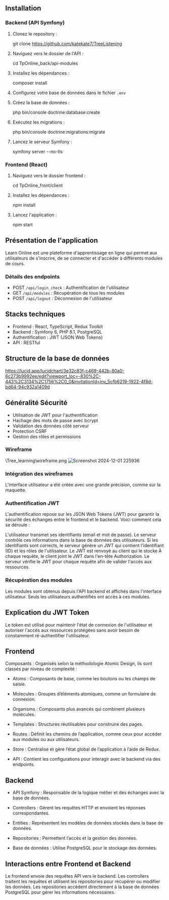 ## Installation
 
### Backend (API Symfony)
 
1. Clonez le repository :
   
   git clone https://github.com/katekate7/TreeListening
   
2. Naviguez vers le dossier de l'API :
   
   cd TpOnline_back/api-modules
   
3. Installez les dépendances :
   
   composer install
   
4. Configurez votre base de données dans le fichier `.env`
5. Créez la base de données :
   
   php bin/console doctrine:database:create
   
6. Exécutez les migrations :
   
   php bin/console doctrine:migrations:migrate
   
7. Lancez le serveur Symfony :
   
   symfony server --no-tls
 
 
### Frontend (React)
 
1. Naviguez vers le dossier frontend :
   
   cd TpOnline_front/client
   
2. Installez les dépendances :
   
   npm install
   
3. Lancez l'application :
   
   npm start
   
 
## Présentation de l'application
 
Learn Online est une plateforme d'apprentissage en ligne qui permet aux utilisateurs de s'inscrire, de se connecter et d'accéder à différents modules de cours.
 
### Détails des endpoints
 
- POST `/api/login_check` : Authentification de l'utilisateur
- GET `/api/modules` : Récupération de tous les modules
- POST `/api/logout` : Déconnexion de l'utilisateur
 
## Stacks techniques
 
- Frontend : React, TypeScript, Redux Toolkit
- Backend : Symfony 6, PHP 8.1, PostgreSQL
- Authentification : JWT (JSON Web Tokens)
- API : RESTful
 
## Structure de la base de données
 https://lucid.app/lucidchart/3e32c83f-c469-442b-80a0-6c273b9992ee/edit?viewport_loc=-830%2C-443%2C3134%2C1756%2C0_0&invitationId=inv_5cfb6219-1922-4f8d-bd64-94c932a1409d

## Généralité Sécurité
 
- Utilisation de JWT pour l'authentification
- Hachage des mots de passe avec bcrypt
- Validation des données côté serveur
- Protection CSRF
- Gestion des rôles et permissions
 
### Wireframe
\Tree_learning\wireframe.png
 ![Screenshot 2024-12-01 225936](https://github.com/user-attachments/assets/97820f33-3a32-47ea-94c4-7c906bae237d)

### Intégration des wireframes

L'interface utilisateur a été créée avec une grande précision, comme sur la maquette.
 
### Authentification JWT
 

L'authentification repose sur les JSON Web Tokens (JWT) pour garantir la sécurité des échanges entre le frontend et le backend. Voici comment cela se déroule :

L'utilisateur transmet ses identifiants (email et mot de passe).
Le serveur contrôle ces informations dans la base de données des utilisateurs.
Si les identifiants sont corrects, le serveur génère un JWT qui contient l'identifiant (ID) et les rôles de l'utilisateur.
Le JWT est renvoyé au client qui le stocke
À chaque requête, le client joint le JWT dans l'en-tête Authorization.
Le serveur vérifie le JWT pour chaque requête afin de valider l'accès aux ressources.
 
### Récupération des modules
 
Les modules sont obtenus depuis l'API backend et affichés dans l'interface utilisateur. Seuls les utilisateurs authentifiés ont accès à ces modules.

 
## Explication du JWT Token
 
Le token est utilisé pour maintenir l'état de connexion de l'utilisateur et autoriser l'accès aux ressources protégées sans avoir besoin de constamment ré-authentifier l'utilisateur.

## Frontend
Composants : Organisés selon la méthodologie Atomic Design, ils sont classés par niveau de complexité :

- Atoms : Composants de base, comme les boutons ou les champs de saisie.
- Molecules : Groupes d’éléments atomiques, comme un formulaire de connexion.
- Organisms : Composants plus avancés qui combinent plusieurs molécules.
- Templates : Structures réutilisables pour construire des pages.
- Routes : Définit les chemins de l’application, comme ceux pour accéder aux modules ou aux utilisateurs.

- Store : Centralise et gère l’état global de l’application à l’aide de Redux.

- API : Contient les configurations pour interagir avec le backend via des endpoints.

## Backend
- API Symfony : Responsable de la logique métier et des échanges avec la base de données.

- Controllers : Gèrent les requêtes HTTP et envoient les réponses correspondantes.
- Entities : Représentent les modèles de données stockés dans la base de données.
- Repositories : Permettent l’accès et la gestion des données.
- Base de données : Utilise PostgreSQL pour le stockage des données.

## Interactions entre Frontend et Backend
Le frontend envoie des requêtes API vers le backend.
Les controllers traitent les requêtes et utilisent les repositories pour récupérer ou modifier les données.
Les repositories accèdent directement à la base de données PostgreSQL pour gérer les informations nécessaires.

